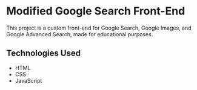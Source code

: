 # Modified Google Search Front-End

This project is a custom front-end for Google Search, Google Images, and Google Advanced Search, made for educational purposes.

## Technologies Used

- HTML
- CSS
- JavaScript
